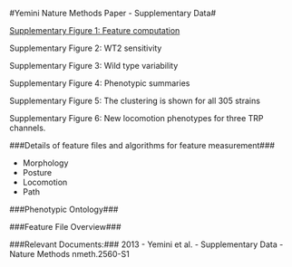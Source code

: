 #Yemini Nature Methods Paper - Supplementary Data#

[Supplementary Figure 1: Feature computation](s1.md)

Supplementary Figure 2: WT2 sensitivity

Supplementary Figure 3: Wild type variability

Supplementary Figure 4: Phenotypic summaries

Supplementary Figure 5: The clustering is shown for all 305 strains

Supplementary Figure 6: New locomotion phenotypes for three TRP channels.

###Details of feature files and algorithms for feature measurement###

- Morphology
- Posture
- Locomotion
- Path

###Phenotypic Ontology###

###Feature File Overview###

###Relevant Documents:###
2013 - Yemini et al. - Supplementary Data - Nature Methods nmeth.2560-S1

 

